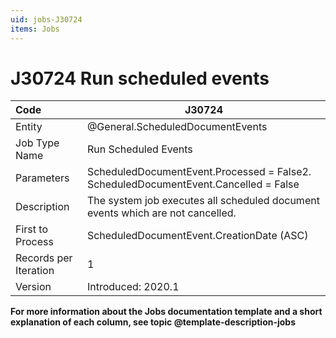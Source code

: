 ```yaml
---
uid: jobs-J30724
items: Jobs
---
```


# J30724 Run scheduled events

| Code                  | J30724                                                       |
| :-------------------- | ------------------------------------------------------------ |
| Entity                | @General.ScheduledDocumentEvents                             |
| Job Type Name         | Run Scheduled Events                                         |
| Parameters            | ScheduledDocumentEvent.Processed = False2. ScheduledDocumentEvent.Cancelled = False |
| Description           | The system job executes all scheduled document events which are not cancelled. |
| First to Process      | ScheduledDocumentEvent.CreationDate (ASC)                    |
| Records per Iteration | 1                                                            |
| Version               | Introduced: 2020.1                                           |

**For more information about the Jobs documentation template and a short explanation of each column, see topic @template-description-jobs**
